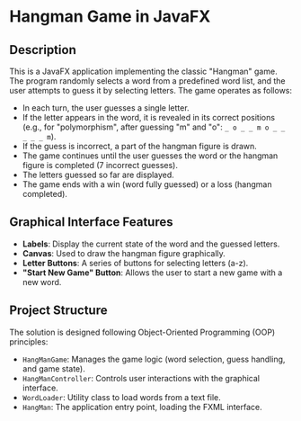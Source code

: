 # Hangman Game in JavaFX

## Description
This is a JavaFX application implementing the classic "Hangman" game. The program randomly selects a word from a predefined word list, and the user attempts to guess it by selecting letters. The game operates as follows:

- In each turn, the user guesses a single letter.
- If the letter appears in the word, it is revealed in its correct positions (e.g., for "polymorphism", after guessing "m" and "o": `_ o _ _ m o _ _ _ _ _ m`).
- If the guess is incorrect, a part of the hangman figure is drawn.
- The game continues until the user guesses the word or the hangman figure is completed (7 incorrect guesses).
- The letters guessed so far are displayed.
- The game ends with a win (word fully guessed) or a loss (hangman completed).

## Graphical Interface Features
- **Labels**: Display the current state of the word and the guessed letters.
- **Canvas**: Used to draw the hangman figure graphically.
- **Letter Buttons**: A series of buttons for selecting letters (a-z).
- **"Start New Game" Button**: Allows the user to start a new game with a new word.

## Project Structure
The solution is designed following Object-Oriented Programming (OOP) principles:
- `HangManGame`: Manages the game logic (word selection, guess handling, and game state).
- `HangManController`: Controls user interactions with the graphical interface.
- `WordLoader`: Utility class to load words from a text file.
- `HangMan`: The application entry point, loading the FXML interface.
